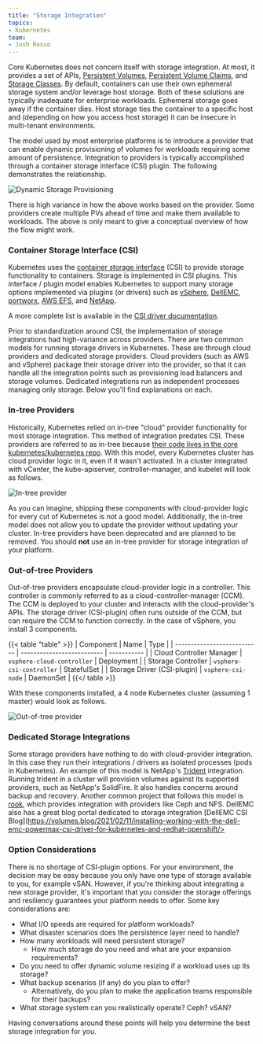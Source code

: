 ```yaml
---
title: "Storage Integration"
topics:
- Kubernetes
team:
- Josh Rosso
---
```


Core Kubernetes does not concern itself with storage integration. At most, it
provides a set of APIs, [Persistent
Volumes](https://kubernetes.io/docs/concepts/storage/persistent-volumes/),
[Persistent Volume
Claims](https://kubernetes.io/docs/concepts/storage/persistent-volumes/#persistentvolumeclaims),
and [Storage
Classes](https://kubernetes.io/docs/concepts/storage/storage-classes). By
default, containers can use their own ephemeral storage system and/or leverage
host storage. Both of these solutions are typically inadequate for enterprise
workloads. Ephemeral storage goes away if the container dies. Host storage ties
the container to a specific host and (depending on how you access host storage)
it can be insecure in multi-tenant environments.

The model used by most enterprise platforms is to introduce a provider that can
enable dynamic provisioning of volumes for workloads requiring some amount of
persistence. Integration to providers is typically accomplished through a
container storage interface (CSI) plugin. The following demonstrates the
relationship.

![Dynamic Storage Provisioning](/images/guides/kubernetes/storage-integration/diagrams/dynamic-storage-provisioning.png)

There is high variance in how the above works based on the provider. Some
providers create multiple PVs ahead of time and make them available to workloads.
The above is only meant to give a conceptual overview of how the flow might
work.

### Container Storage Interface (CSI)

Kubernetes uses the [container storage
interface](https://github.com/container-storage-interface/spec) (CSI) to provide
storage functionality to containers. Storage is implemented in CSI plugins. This
interface / plugin model enables Kubernetes to support many storage options
implemented via plugins (or drivers) such as
[vSphere](https://github.com/kubernetes-sigs/vsphere-csi-driver), [DellEMC](https://tanzu.vmware.com/developer/guides/kubernetes/storage-integration/),
[portworx](https://github.com/libopenstorage/openstorage/tree/master/csi), [AWS
EFS](https://github.com/kubernetes-sigs/aws-ebs-csi-driver), and
[NetApp](https://github.com/NetApp/trident).

A more complete list is available in the [CSI driver documentation](https://kubernetes-csi.github.io/docs/drivers.html).

Prior to standardization around CSI, the implementation of storage integrations
had high-variance across providers. There are two common models for running
storage drivers in Kubernetes. These are through cloud providers and dedicated
storage providers. Cloud providers (such as AWS and vSphere) package their
storage driver into the provider, so that it can handle all the integration
points such as provisioning load balancers and storage volumes. Dedicated
integrations run as independent processes managing only storage. Below you'll
find explanations on each.

### In-tree Providers

Historically, Kubernetes relied on in-tree "cloud" provider functionality for
most storage integration. This method of integration predates CSI. These
providers are referred to as in-tree because [their code lives in the core
kubernetes/kubernetes
repo](https://github.com/kubernetes/kubernetes/tree/v1.18.0-alpha.2/pkg/cloudprovider).
With this model, every Kubernetes cluster has cloud provider logic in it, even
if it wasn't activated. In a cluster integrated with vCenter, the
kube-apiserver, controller-manager, and kubelet will look as follows.

![In-tree provider](/images/guides/kubernetes/storage-integration/diagrams/in-tree-provider.png)

As you can imagine, shipping these components with cloud-provider logic for
every cut of Kubernetes is not a good model. Additionally, the in-tree model
does not allow you to update the provider without updating your cluster. In-tree
providers have been deprecated and are planned to be removed. You should **not**
use an in-tree provider for storage integration of your platform.

### Out-of-tree Providers

Out-of-tree providers encapsulate cloud-provider logic in a controller. This
controller is commonly referred to as a cloud-controller-manager (CCM). The CCM
is deployed to your cluster and interacts with the cloud-provider's APIs. The
storage driver (CSI-plugin) often runs outside of the CCM, but can require the
CCM to function correctly. In the case of vSphere, you install 3 components.

{{< table "table" >}}
| Component | Name | Type |
| --------------------------- | -------------------------- | ----------- |
| Cloud Controller Manager | `vsphere-cloud-controller` | Deployment |
| Storage Controller | `vsphere-csi-controller` | StatefulSet |
| Storage Driver (CSI-plugin) | `vsphere-csi-node` | DaemonSet |
{{</ table >}}

With these components installed, a 4 node Kubernetes cluster (assuming 1 master)
would look as follows.

![Out-of-tree provider](/images/guides/kubernetes/storage-integration/diagrams/out-of-tree-provider-and-csi.png)

### Dedicated Storage Integrations

Some storage providers have nothing to do with cloud-provider integration. In
this case they run their integrations / drivers as isolated processes (pods in
Kubernetes). An example of this model is NetApp's
[Trident](https://netapp-trident.readthedocs.io/en/stable-v19.10/) integration.
Running trident in a cluster will provision volumes against its supported
providers, such as NetApp's SolidFire. It also handles concerns around backup
and recovery. Another common project that follows this model is
[rook](https://rook.io), which provides integration with providers like Ceph and
NFS. DellEMC also has a great blog portal dedicated to storage integration [DellEMC CSI Blog](https://volumes.blog/2021/02/11/installing-working-with-the-dell-emc-powermax-csi-driver-for-kubernetes-and-redhat-openshift/>

### Option Considerations

There is no shortage of CSI-plugin options. For your environment, the decision
may be easy because you only have one type of storage available to you, for
example vSAN. However, if you're thinking about integrating a new storage
provider, it's important that you consider the storage offerings and resiliency
guarantees your platform needs to offer. Some key considerations are:

- What I/O speeds are required for platform workloads?
- What disaster scenarios does the persistence layer need to handle?
- How many workloads will need persistent storage?
  - How much storage do you need and what are your expansion requirements?
- Do you need to offer dynamic volume resizing if a workload uses up its
  storage?
- What backup scenarios (if any) do you plan to offer?
  - Alternatively, do you plan to make the application teams responsible for
    their backups?
- What storage system can you realistically operate? Ceph? vSAN?

Having conversations around these points will help you determine the best
storage integration for you.
